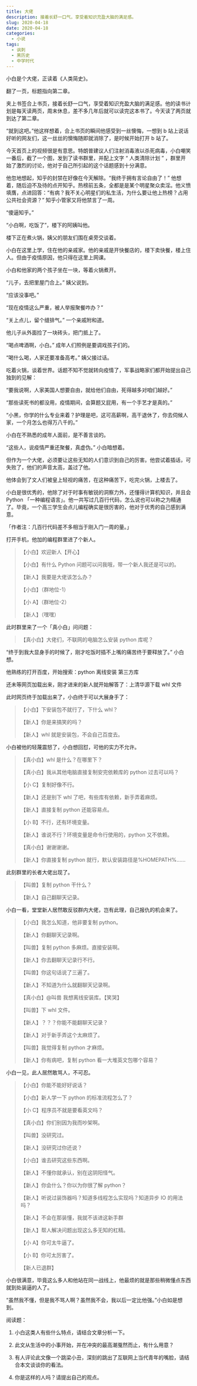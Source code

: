 ```yaml
---
title: 大佬
description: 接着长舒一口气，享受着知识充盈大脑的满足感。
slug: 2020-04-18
date: 2020-04-18
categories:
  - 小说
tags:
  - 讽刺
  - 黑历史
  - 中学时代
---
```


小白是个大佬，正读着《人类简史》。

翻了一页，标题指向第二章。

夹上书签合上书页，接着长舒一口气，享受着知识充盈大脑的满足感。他的读书计划是每天读两页，周末休息，差不多几年后就可以读完这本书了。今天读了两页就到达了第二章。

“就到这吧。”他这样想着，合上书页的瞬间他感受到一丝懊悔，一想到 b 站上说话好听的网友们，这一丝丝的懊悔随即就消除了，是时候开始打开 b 站了。

今天首页上的视频很是有意思。特朗普建议人们注射消毒液以杀死病毒，小白嘲笑一番后，截了一个图，发到了读书群里，并配上文字 “ 人类清除计划 ” ，群里开始了激烈的讨论，他对于自己所引起的这个话题感到十分满意。

他忽地想起，知乎的封禁在好像在今天解除。“我终于拥有言论自由了！” 他想着，随后迫不及待的点开知乎。热榜前五条，全都是是某个明星聚众卖淫。他义愤填膺，点进回答：“有病？我不关心明星们的私生活，为什么要让他上热榜？占用公共社会资源？” 知乎小管家又将他禁言了一周。

“傻逼知乎。”

“小白啊，吃饭了”，楼下的阿姨叫他。

楼下正在煮火锅，姨父的朋友们围在桌旁交谈着。

小白在这里上学，住在他的亲戚家。他的亲戚是开快餐店的，楼下卖快餐，楼上住人。但由于疫情原因，他只得在这里上网课。

小白和他家的两个孩子坐在一块，等着火锅煮开。

“儿子，去把里屋门合上。” 姨父说到。

“应该没事吧。”

“现在疫情这么严重，被人举报聚餐咋办？”

“关上点儿，留个缝排气。” 一个亲戚附和道。

他儿子从外面捡了一块砖头，把门抵上了。

“喝点啤酒啊，小白。” 成年人们照例是要调戏孩子们的。

“喝什么喝，人家还要准备高考。” 姨父接过话。

吃着火锅，谈着世界。话题不知不觉就转向疫情了，军事战略家们都开始提出自己独到的见解：

“要我说啊，人家美国人想要自由，就给他们自由，死得越多对咱们越好。”

“那些读死书的都没用，疫情期间，会算题又屁用，有一个手艺才是真的。”

“小黑，你学的什么专业来着？护理是吧，这可高薪啊，高干退休了，你去伺候人家，一个月怎么也得万八千的。”

小白在不熟悉的成年人面前，是不善言谈的。

“这些人，说疫情严重还聚餐，真虚伪。” 小白暗想着。

但作为一个大佬，必须要让这些无知的人们意识到自己的厉害。他尝试着插话，可失败了，他们的声音太高，盖过了他。

他体会到了文人们被皇上轻视的痛苦，在这种痛苦下，吃完火锅，上楼去了。

小白是很优秀的，他除了对于时事有敏锐的洞察力外，还懂得计算机知识，并且会 Python 「一种编程语言」。他一共写过几百行代码，怎么说也可以称之为精通了。毕竟，一个高三学生会点儿编程确实是很厉害的，他对于优秀的自己感到满意。

「作者注：几百行代码差不多相当于刚入门一周的量。」

打开手机，他加的编程群里进了个新人。

> 【小白】欢迎新人【开心】
>
> 【小白】有什么 Python 问题可以问我哦，带一个新人我还是可以的。
>
> 【新人】我要是大佬该怎么办？
>
> 【小白】（群地位-1）
>
> 【小 A】（群地位-2）
>
> 【新人】（嘿嘿）

此时群里来了一个「真小白」问问题：

> 【真小白】大佬们，不联网的电脑怎么安装 python 库呢？

“终于到我大显身手的时候了，刚才吃饭时插不上嘴的痛苦终于要释放了。” 小白想。

他熟练的打开百度，开始搜索：python 离线安装 第三方库

还未等网页加载出来，刚才进来的新人就开始解答了：上清华源下载 whl 文件

此时网页终于加载出来了，小白终于可以大展身手了：

> 【小白】下安装包不就行了，下什么 whl？
>
> 【新人】你是来搞笑的吗？
>
> 【新人】whl 就是安装包，不会自己百度去。

小白被他的轻蔑震怒了，小白想回怼，可他的实力不允许。

> 【真小白】whl 是什么？在哪里下？
>
> 【真小白】我从其他电脑直接复制安完依赖库的 python 过去可以吗？
>
> 【小 C】复制好像不行。
>
> 【新人】还是别下 whl 了吧，有些库有依赖，新手弄着麻烦。
>
> 【新人】直接复制 python 还能容易点。
>
> 【小 B】不行，还有环境变量。
>
> 【新人】谁说不行？环境变量是命令行使用的，python 又不依赖。
>
> 【真小白】谢谢谢谢。
>
> 【新人】你直接复制 python 就行，默认安装路径是%HOMEPATH%……

此刻群里的长者大佬出现了。

> 【叫兽】复制 python 干什么？
>
> 【新人】自己翻聊天记录。

小白一看，堂堂新人居然敢反驳群内大佬，岂有此理，自己报仇的机会来了。

> 【小白】我怎么知道，他非要复制 python。
>
> 【新人】你翻聊天记录啊。
>
> 【叫兽】复制 python 多麻烦。直接安装啊。
>
> 【新人】你去翻聊天记录行不行。
>
> 【叫兽】你这句话说了三遍了。
>
> 【新人】不知道为什么就翻聊天记录啊。
>
> 【真小白】@叫兽 我想离线安装库。【笑哭】
>
> 【叫兽】下 whl 文件。
>
> 【新人】？？？你能不能翻聊天记录？
>
> 【新人】对于新手弄这个太麻烦了。
>
> 【叫兽】我觉得复制 python 才麻烦。
>
> 【新人】你有病吧，复制 python 看一大堆英文包哪个容易？

小白一见，此人居然敢骂人，不可忍。

> 【小白】你能不能好好说话？
>
> 【小白】新人学一下 python 的标准流程怎么了？
>
> 【小 C】程序员不就是要看英文吗？
>
> 【真小白】你们别因为我而吵架啊。
>
> 【叫兽】没研究过。
>
> 【新人】没研究过你还说？
>
> 【小白】谁去研究这些东西啊。
>
> 【新人】不懂你就承认，别在这阴阳怪气。
>
> 【新人】你会什么？你以为你很了解 python？
>
> 【新人】听说过装饰器吗？知道多线程怎么实现吗？知道异步 IO 的用法吗？
>
> 【新人】不会在那装懂，我就不该进这新手群
>
> 【新人】帮人解决问题出现这么多无知的杠精。
>
> 【小 A】你可太牛逼了。
>
> 【小 B】你可太厉害了。
>
> 【新人已退群】

小白很满意，毕竟这么多人和他站在同一战线上，他最烦的就是那些稍微懂点东西就到处装逼的人了。

“虽然我不懂，但是我不骂人啊？虽然我不会，我以后一定比他强。”小白如是想到。

阅读题：

1. 小白这类人有些什么特点，请结合文章分析一下。

2. 此文从生活中的小事开始，并在冲突的最高潮戛然而止，有什么用意？

3. 有人评论此文像一个跳梁小丑，深刻的跳出了互联网上当代青年的嘴脸，请结合本文谈谈你的看法。

4. 你是这样的人吗？请提出自己的观点。
